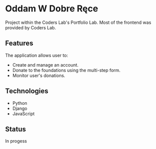 # Oddam W Dobre Ręce
Project within the Coders Lab's Portfolio Lab. Most of the frontend was provided by Coders Lab.

## Features
The application allows user to:
* Create and manage an account.
* Donate to the foundations using the multi-step form.
* Monitor user's donations.

## Technologies
* Python
* Django
* JavaScript

## Status
In progess
